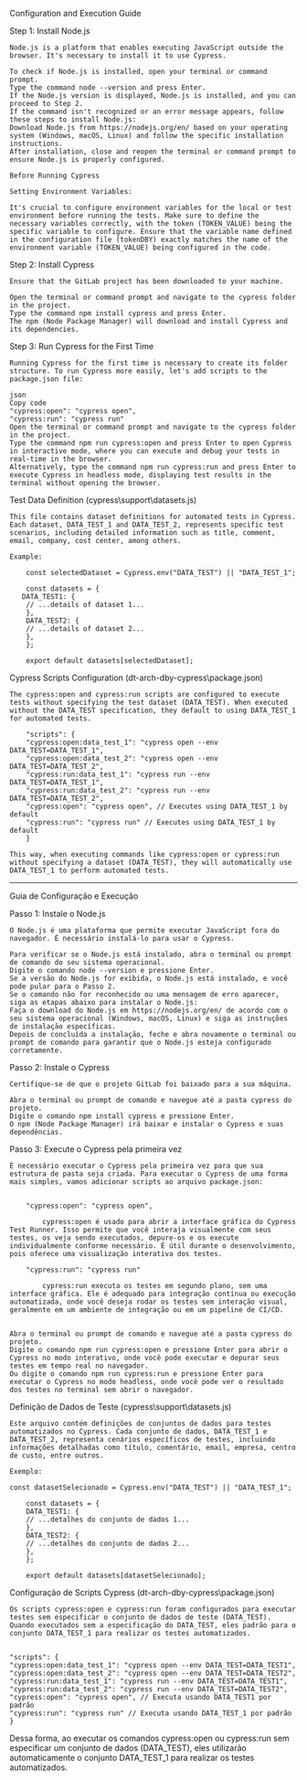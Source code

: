 Configuration and Execution Guide

Step 1: Install Node.js

    Node.js is a platform that enables executing JavaScript outside the browser. It's necessary to install it to use Cypress.

    To check if Node.js is installed, open your terminal or command prompt.
    Type the command node --version and press Enter.
    If the Node.js version is displayed, Node.js is installed, and you can proceed to Step 2.
    If the command isn't recognized or an error message appears, follow these steps to install Node.js:
    Download Node.js from https://nodejs.org/en/ based on your operating system (Windows, macOS, Linux) and follow the specific installation instructions.
    After installation, close and reopen the terminal or command prompt to ensure Node.js is properly configured.

    Before Running Cypress

    Setting Environment Variables:

    It's crucial to configure environment variables for the local or test environment before running the tests. Make sure to define the necessary variables correctly, with the token (TOKEN_VALUE) being the specific variable to configure. Ensure that the variable name defined in the configuration file (tokenDBY) exactly matches the name of the environment variable (TOKEN_VALUE) being configured in the code.

Step 2: Install Cypress

    Ensure that the GitLab project has been downloaded to your machine.

    Open the terminal or command prompt and navigate to the cypress folder in the project.
    Type the command npm install cypress and press Enter.
    The npm (Node Package Manager) will download and install Cypress and its dependencies.

Step 3: Run Cypress for the First Time

    Running Cypress for the first time is necessary to create its folder structure. To run Cypress more easily, let's add scripts to the package.json file:

    json
    Copy code
    "cypress:open": "cypress open",
    "cypress:run": "cypress run"
    Open the terminal or command prompt and navigate to the cypress folder in the project.
    Type the command npm run cypress:open and press Enter to open Cypress in interactive mode, where you can execute and debug your tests in real-time in the browser.
    Alternatively, type the command npm run cypress:run and press Enter to execute Cypress in headless mode, displaying test results in the terminal without opening the browser.

Test Data Definition (cypress\support\datasets.js)

    This file contains dataset definitions for automated tests in Cypress. Each dataset, DATA_TEST_1 and DATA_TEST_2, represents specific test scenarios, including detailed information such as title, comment, email, company, cost center, among others.

    Example:
  
        const selectedDataset = Cypress.env("DATA_TEST") || "DATA_TEST_1";

        const datasets = {
       DATA_TEST1: {
        // ...details of dataset 1...
        },
        DATA_TEST2: {
        // ...details of dataset 2...
        },
        };

        export default datasets[selectedDataset];

Cypress Scripts Configuration (dt-arch-dby-cypress\package.json)

    The cypress:open and cypress:run scripts are configured to execute tests without specifying the test dataset (DATA_TEST). When executed without the DATA_TEST specification, they default to using DATA_TEST_1 for automated tests.

        "scripts": {
        "cypress:open:data_test_1": "cypress open --env DATA_TEST=DATA_TEST_1",
        "cypress:open:data_test_2": "cypress open --env DATA_TEST=DATA_TEST_2",
        "cypress:run:data_test_1": "cypress run --env DATA_TEST=DATA_TEST_1",
        "cypress:run:data_test_2": "cypress run --env DATA_TEST=DATA_TEST_2",
        "cypress:open": "cypress open", // Executes using DATA_TEST_1 by default
        "cypress:run": "cypress run" // Executes using DATA_TEST_1 by default
        }

    This way, when executing commands like cypress:open or cypress:run without specifying a dataset (DATA_TEST), they will automatically use DATA_TEST_1 to perform automated tests.

---

Guia de Configuração e Execução

Passo 1: Instale o Node.js

    O Node.js é uma plataforma que permite executar JavaScript fora do navegador. É necessário instalá-lo para usar o Cypress.

    Para verificar se o Node.js está instalado, abra o terminal ou prompt de comando do seu sistema operacional.
    Digite o comando node --version e pressione Enter.
    Se a versão do Node.js for exibida, o Node.js está instalado, e você pode pular para o Passo 2.
    Se o comando não for reconhecido ou uma mensagem de erro aparecer, siga as etapas abaixo para instalar o Node.js:
    Faça o download do Node.js em https://nodejs.org/en/ de acordo com o seu sistema operacional (Windows, macOS, Linux) e siga as instruções de instalação específicas.
    Depois de concluída a instalação, feche e abra novamente o terminal ou prompt de comando para garantir que o Node.js esteja configurado corretamente.


Passo 2: Instale o Cypress

    Certifique-se de que o projeto GitLab foi baixado para a sua máquina.

    Abra o terminal ou prompt de comando e navegue até a pasta cypress do projeto.
    Digite o comando npm install cypress e pressione Enter.
    O npm (Node Package Manager) irá baixar e instalar o Cypress e suas dependências.

Passo 3: Execute o Cypress pela primeira vez

    É necessário executar o Cypress pela primeira vez para que sua estrutura de pasta seja criada. Para executar o Cypress de uma forma mais simples, vamos adicionar scripts ao arquivo package.json:


        "cypress:open": "cypress open",
        
            cypress:open é usado para abrir a interface gráfica do Cypress Test Runner. Isso permite que você interaja visualmente com seus testes, os veja sendo executados, depure-os e os execute individualmente conforme necessário. É útil durante o desenvolvimento, pois oferece uma visualização interativa dos testes.

        "cypress:run": "cypress run"

            cypress:run executa os testes em segundo plano, sem uma interface gráfica. Ele é adequado para integração contínua ou execução automatizada, onde você deseja rodar os testes sem interação visual, geralmente em um ambiente de integração ou em um pipeline de CI/CD.


    Abra o terminal ou prompt de comando e navegue até a pasta cypress do projeto.
    Digite o comando npm run cypress:open e pressione Enter para abrir o Cypress no modo interativo, onde você pode executar e depurar seus testes em tempo real no navegador.
    Ou digite o comando npm run cypress:run e pressione Enter para executar o Cypress no modo headless, onde você pode ver o resultado dos testes no terminal sem abrir o navegador.
    
    
Definição de Dados de Teste (cypress\support\datasets.js)

    Este arquivo contém definições de conjuntos de dados para testes automatizados no Cypress. Cada conjunto de dados, DATA_TEST_1 e DATA_TEST_2, representa cenários específicos de testes, incluindo informações detalhadas como título, comentário, email, empresa, centro de custo, entre outros.

    Exemplo:

    const datasetSelecionado = Cypress.env("DATA_TEST") || "DATA_TEST_1";

        const datasets = {
        DATA_TEST1: {
        // ...detalhes do conjunto de dados 1...
        },
        DATA_TEST2: {
        // ...detalhes do conjunto de dados 2...
        },
        };

        export default datasets[datasetSelecionado];

        
Configuração de Scripts Cypress (dt-arch-dby-cypress\package.json)

    Os scripts cypress:open e cypress:run foram configurados para executar testes sem especificar o conjunto de dados de teste (DATA_TEST). Quando executados sem a especificação do DATA_TEST, eles padrão para o conjunto DATA_TEST_1 para realizar os testes automatizados.


    "scripts": {
    "cypress:open:data_test_1": "cypress open --env DATA_TEST=DATA_TEST1",
    "cypress:open:data_test_2": "cypress open --env DATA_TEST=DATA_TEST2",
    "cypress:run:data_test_1": "cypress run --env DATA_TEST=DATA_TEST1",
    "cypress:run:data_test_2": "cypress run --env DATA_TEST=DATA_TEST2",
    "cypress:open": "cypress open", // Executa usando DATA_TEST1 por padrão
    "cypress:run": "cypress run" // Executa usando DATA_TEST_1 por padrão
    }
Dessa forma, ao executar os comandos cypress:open ou cypress:run sem especificar um conjunto de dados (DATA_TEST), eles utilizarão automaticamente o conjunto DATA_TEST_1 para realizar os testes automatizados.
